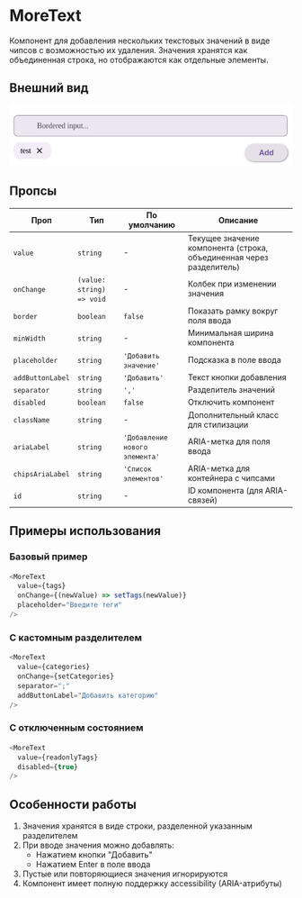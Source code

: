 # MoreText

Компонент для добавления нескольких текстовых значений в виде чипсов с возможностью их удаления. Значения хранятся как объединенная строка, но отображаются как отдельные элементы.

## Внешний вид  

![MoreText](img/MoreText.png)

## Пропсы

| Проп                  | Тип                     | По умолчанию           | Описание |
|-----------------------|-------------------------|------------------------|----------|
| `value`               | `string`                | -                      | Текущее значение компонента (строка, объединенная через разделитель) |
| `onChange`            | `(value: string) => void` | -                      | Колбек при изменении значения |
| `border`             | `boolean`               | `false`                | Показать рамку вокруг поля ввода |
| `minWidth`           | `string`                | -                      | Минимальная ширина компонента |
| `placeholder`        | `string`                | `'Добавить значение'`  | Подсказка в поле ввода |
| `addButtonLabel`     | `string`                | `'Добавить'`           | Текст кнопки добавления |
| `separator`          | `string`                | `','`                  | Разделитель значений |
| `disabled`           | `boolean`               | `false`                | Отключить компонент |
| `className`          | `string`                | -                      | Дополнительный класс для стилизации |
| `ariaLabel`         | `string`                | `'Добавление нового элемента'` | ARIA-метка для поля ввода |
| `chipsAriaLabel`    | `string`                | `'Список элементов'`   | ARIA-метка для контейнера с чипсами |
| `id`                | `string`                | -                      | ID компонента (для ARIA-связей) |

## Примеры использования

### Базовый пример

```typescript
<MoreText 
  value={tags} 
  onChange={(newValue) => setTags(newValue)}
  placeholder="Введите теги"
/>
```

### С кастомным разделителем

```typescript
<MoreText 
  value={categories}
  onChange={setCategories}
  separator=";"
  addButtonLabel="Добавить категорию"
/>
```

### С отключенным состоянием

```typescript
<MoreText 
  value={readonlyTags}
  disabled={true}
/>
```

## Особенности работы

1. Значения хранятся в виде строки, разделенной указанным разделителем
2. При вводе значения можно добавлять:
   - Нажатием кнопки "Добавить"
   - Нажатием Enter в поле ввода
3. Пустые или повторяющиеся значения игнорируются
4. Компонент имеет полную поддержку accessibility (ARIA-атрибуты)

